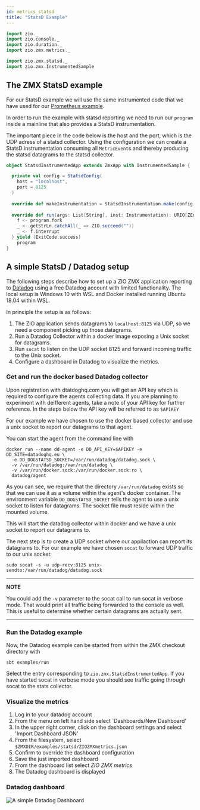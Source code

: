 ```yaml
---
id: metrics_statsd
title: "StatsD Example"
---
```


```scala mdoc:invisible
import zio._
import zio.console._
import zio.duration._
import zio.zmx.metrics._

import zio.zmx.statsd._
import zio.zmx.InstrumentedSample
```
## The ZMX StatsD example

For our StatsD example we will use the same instrumented code that we have used for our [Prometheus example](prometheus.md#the-zmx-prometheus-example). 

In order to run the example with statsd reporting we need to run our `program` inside a mainline that also provides a StatsD instrumentation. 

The important piece in the code below is the host and the port, which is the UDP adress of a statsd collector. Using the configuration we can create 
a StatsD instrumentation consuming all `MetricEvent`s and thereby producing the statsd datagrams to the statsd collector. 

```scala mdoc:silent
object StatsdInstrumentedApp extends ZmxApp with InstrumentedSample {

  private val config = StatsdConfig(
    host = "localhost",
    port = 8125
  )
  
  override def makeInstrumentation = StatsdInstrumentation.make(config)
  
  override def run(args: List[String], inst: Instrumentation): URIO[ZEnv, ExitCode] = for {
    f <- program.fork
    _ <- getStrLn.catchAll(_ => ZIO.succeed(""))
    _ <- f.interrupt
  } yield (ExitCode.success)
    program
}
```

## A simple StatsD / Datadog setup 

The following steps describe how to set up a ZIO ZMX application reporting to [Datadog](https://www.datadoghq.com/) using a free Datadog account 
with limited functionality. The local setup is Windows 10 with WSL and Docker installed running Ubuntu 18.04 within WSL. 

In principle the setup is as follows:

1. The ZIO application sends datagrams to `localhost:8125` via UDP, so we need a component picking up those datagrams. 
1. Run a Datadog Collector within a docker image exposing a Unix socket for datagrams.
1. Run `socat` to listen on the UDP socket 8125 and forward incoming traffic to the Unix socket. 
1. Configure a dashboard in Datadog to visualize the metrics.

### Get and run the docker based Datadog collector 

Upon registration with dtatdoghq.com you will get an API key which is required to configure the agents collecting data. If you are planning 
to experiment with deifferent agents, take a note of your API key for further reference. In the steps below the API key will be referred to 
as `$APIKEY`


For our example we have chosen to use the docker based collector and use a unix socket to report our datagrams to that agent. 

You can start the agent from the command line with 

```
docker run --name dd-agent -e DD_API_KEY=$APIKEY -e DD_SITE=datadoghq.eu \
  -e DD_DOGSTATSD_SOCKET=/var/run/datadog/datadog.sock \
  -v /var/run/datadog:/var/run/datadog \
  -v /var/run/docker.sock:/var/run/docker.sock:ro \
  datadog/agent
```

As you can see, we require that the directory `/var/run/datadog` exists so that we can use it as a volume within the agent's docker container. The environment variable `DD_DOGSTATSD_SOCKET` tells the agent to use a unix socket to listen for datagrams. The socket file must reside within the mounted volume. 

This will start the datadog collector within docker and we have a unix socket to report our datagrams to. 

The next step is to create a UDP socket where our appilaction can report its datagrams to. For our example we have chosen `socat` to forward 
UDP traffic to our unix socket:

```
sudo socat -s -u udp-recv:8125 unix-sendto:/var/run/datadog/datadog.sock
```

---
**NOTE**

You could add the `-v` parameter to the socat call to run socat in verbose mode. That would print all traffic being forwarded to the console as well. 
This is useful to determine whether certain datagrams are actually sent. 

---

### Run the Datadog example

Now, the Datadog example can be started from within the ZMX checkout directory with 

```
sbt examples/run
```

Select the entry corresponding to `zio.zmx.StatsdInstrumentedApp`. If you have started socat in verbose mode you should see traffic going through socat 
to the stats collector. 

### Visualize the metrics

1. Log in to your datadog account 
1. From the menu on left hand side select `Dashboards/New Dashboard'
1. In the upper right corner, click on the dashboard settings and select 'Import Dashboard JSON' 
1. From the filesystem, select `$ZMXDIR/examples/statsd/ZIOZMXmetrics.json`
1. Confirm to override the dashboard configuration 
1. Save the just imported dashboard 
1. From the dashboard list select _ZIO ZMX metrics_
1. The Datadog dashboard is displayed

### Datadog dashboard 

![A simple Datadog Dashboard](/zio-zmx/img/ZIOZmx-Datadog.png)



